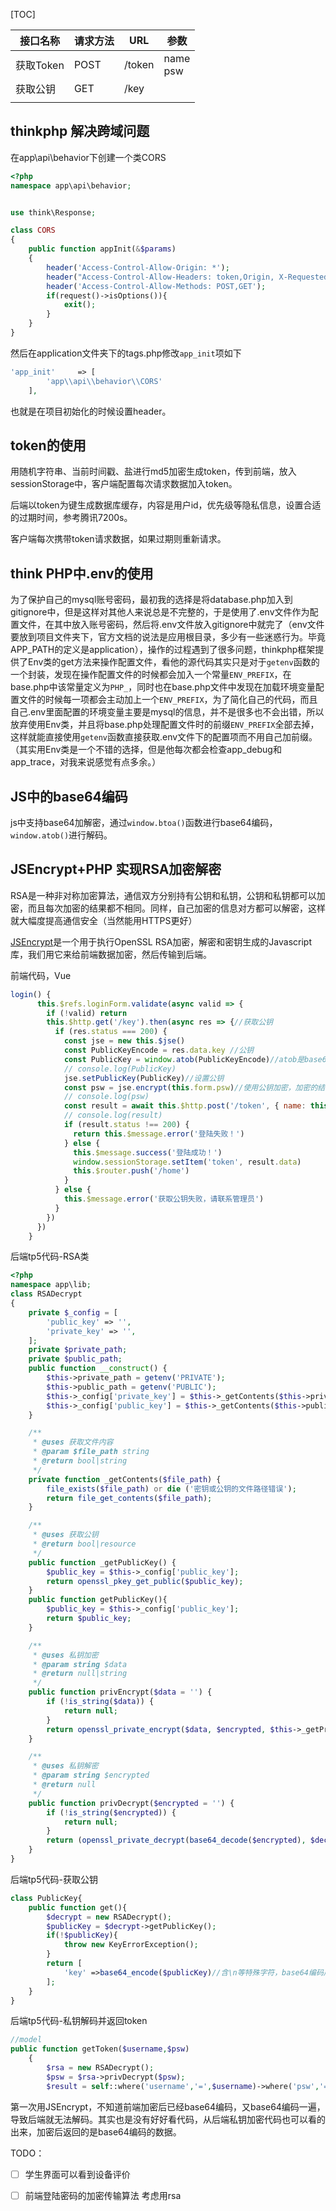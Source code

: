[TOC]



| 接口名称  | 请求方法 | URL    | 参数          |
| --------- | -------- | ------ | ------------- |
| 获取Token | POST     | /token | name<br />psw |
| 获取公钥  | GET      | /key   |               |
|           |          |        |               |



## thinkphp 解决跨域问题

在app\api\behavior下创建一个类CORS

```php
<?php
namespace app\api\behavior;


use think\Response;

class CORS
{
    public function appInit(&$params)
    {
        header('Access-Control-Allow-Origin: *');
        header("Access-Control-Allow-Headers: token,Origin, X-Requested-With, Content-Type, Accept");
        header('Access-Control-Allow-Methods: POST,GET');
        if(request()->isOptions()){
            exit();
        }
    }
}
```

然后在application文件夹下的tags.php修改`app_init`项如下

```php
'app_init'     => [
        'app\\api\\behavior\\CORS'
    ],
```

也就是在项目初始化的时候设置header。



## token的使用

用随机字符串、当前时间戳、盐进行md5加密生成token，传到前端，放入sessionStorage中，客户端配置每次请求数据加入token。

后端以token为键生成数据库缓存，内容是用户id，优先级等隐私信息，设置合适的过期时间，参考腾讯7200s。

客户端每次携带token请求数据，如果过期则重新请求。



## think PHP中.env的使用

为了保护自己的mysql账号密码，最初我的选择是将database.php加入到gitignore中，但是这样对其他人来说总是不完整的，于是使用了.env文件作为配置文件，在其中放入账号密码，然后将.env文件放入gitignore中就完了（env文件要放到项目文件夹下，官方文档的说法是应用根目录，多少有一些迷惑行为。毕竟APP_PATH的定义是application），操作的过程遇到了很多问题，thinkphp框架提供了Env类的get方法来操作配置文件，看他的源代码其实只是对于`getenv`函数的一个封装，发现在操作配置文件的时候都会加入一个常量`ENV_PREFIX`，在base.php中该常量定义为`PHP_`，同时也在base.php文件中发现在加载环境变量配置文件的时候每一项都会主动加上一个`ENV_PREFIX`，为了简化自己的代码，而且自己.env里面配置的环境变量主要是mysql的信息，并不是很多也不会出错，所以放弃使用Env类，并且将base.php处理配置文件时的前缀`ENV_PREFIX`全部去掉，这样就能直接使用`getenv`函数直接获取.env文件下的配置项而不用自己加前缀。（其实用Env类是一个不错的选择，但是他每次都会检查app_debug和app_trace，对我来说感觉有点多余。）

[Think PHP官方文档]: https://www.kancloud.cn/manual/thinkphp5/189989	"环境变量配置"



## JS中的base64编码

js中支持base64加解密，通过`window.btoa()`函数进行base64编码，`window.atob()`进行解码。



## JSEncrypt+PHP 实现RSA加密解密

RSA是一种非对称加密算法，通信双方分别持有公钥和私钥，公钥和私钥都可以加密，而且每次加密的结果都不相同。同样，自己加密的信息对方都可以解密，这样就大幅度提高通信安全（当然能用HTTPS更好）

[JSEncrypt](https://github.com/travist/jsencrypt)是一个用于执行OpenSSL RSA加密，解密和密钥生成的Javascript库，我们用它来给前端数据加密，然后传输到后端。

前端代码，Vue

```js
login() {
      this.$refs.loginForm.validate(async valid => {
        if (!valid) return
        this.$http.get('/key').then(async res => {//获取公钥
          if (res.status === 200) {
            const jse = new this.$jse()
            const PublicKeyEncode = res.data.key //公钥
            const PublicKey = window.atob(PublicKeyEncode)//atob是base64解码
            // console.log(PublicKey)
            jse.setPublicKey(PublicKey)//设置公钥
            const psw = jse.encrypt(this.form.psw)//使用公钥加密，加密的结果已base64编码
            // console.log(psw)
            const result = await this.$http.post('/token', { name: this.form.name, psw: psw })
            // console.log(result)
            if (result.status !== 200) {
              return this.$message.error('登陆失败！')
            } else {
              this.$message.success('登陆成功！')
              window.sessionStorage.setItem('token', result.data)
              this.$router.push('/home')
            }
          } else {
            this.$message.error('获取公钥失败，请联系管理员')
          }
        })
      })
    }
```

后端tp5代码-RSA类

```php
<?php
namespace app\lib;
class RSADecrypt
{
    private $_config = [
        'public_key' => '',
        'private_key' => '',
    ];
    private $private_path;
    private $public_path;
    public function __construct() {
        $this->private_path = getenv('PRIVATE');
        $this->public_path = getenv('PUBLIC');
        $this->_config['private_key'] = $this->_getContents($this->private_path);
        $this->_config['public_key'] = $this->_getContents($this->public_path);
    }

    /**
     * @uses 获取文件内容
     * @param $file_path string
     * @return bool|string
     */
    private function _getContents($file_path) {
        file_exists($file_path) or die ('密钥或公钥的文件路径错误');
        return file_get_contents($file_path);
    }

    /**     
     * @uses 获取公钥
     * @return bool|resource     
     */    
    public function _getPublicKey() {        
        $public_key = $this->_config['public_key'];
        return openssl_pkey_get_public($public_key);
    }
    public function getPublicKey(){
        $public_key = $this->_config['public_key'];
        return $public_key;
    }

    /**     
     * @uses 私钥加密
     * @param string $data     
     * @return null|string     
     */    
    public function privEncrypt($data = '') {        
        if (!is_string($data)) {
            return null;       
        }
        return openssl_private_encrypt($data, $encrypted, $this->_getPrivateKey()) ? base64_encode($encrypted) : null;
    }

    /**
     * @uses 私钥解密     
     * @param string $encrypted     
     * @return null     
     */    
    public function privDecrypt($encrypted = '') {        
        if (!is_string($encrypted)) {
            return null;        
        }
        return (openssl_private_decrypt(base64_decode($encrypted), $decrypted, $this->_getPrivateKey())) ? $decrypted : $decrypted;
    }    
}
```

后端tp5代码-获取公钥

```php
class PublicKey{
    public function get(){
        $decrypt = new RSADecrypt();
        $publicKey = $decrypt->getPublicKey();
        if(!$publicKey){
            throw new KeyErrorException();
        }
        return [
            'key' =>base64_encode($publicKey)//含\n等特殊字符，base64编码后发送方便处理
        ];
    }    
}
```

后端tp5代码-私钥解码并返回token

```php
//model
public function getToken($username,$psw)
    {
        $rsa = new RSADecrypt();
        $psw = $rsa->privDecrypt($psw);
        $result = self::where('username','=',$username)->where('psw','=',md5($psw))->find();
```

第一次用JSEncrypt，不知道前端加密后已经base64编码，又base64编码一遍，导致后端就无法解码。其实也是没有好好看代码，从后端私钥加密代码也可以看的出来，加密后返回的是base64编码的数据。



TODO：

- [ ] 学生界面可以看到设备评价

- [ ] 前端登陆密码的加密传输算法 考虑用rsa